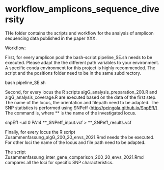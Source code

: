 # workflow_amplicons_sequence_diversity

THe folder contains the scripts and workflow for the analysis of amplicon sequencing data published in the paper XXX.

Workflow:


First, for every amplicon pool the bash-script pipeline_SE.sh needs to be executed. Please adapt the the different path variables to your environment. A specific conda environment for this project is highly recommended. The script and the positions folder need to be in the same subdirectory.

bash pipeline_SE.sh

Second, for every locus the R scripts algG_analysis_preparation_200.R and algG_analysis_coverage.R are executed based on the data of the first step. The name of the locus, the orientation and filepath need to be adapted. The SNP statistics is performed using SNPeff (http://pcingola.github.io/SnpEff/). The command is, where ** is the name of the investigated locus.

snpEff -ud 0 PA14 **_SNPeff_input.vcf > **_SNPeff_results.vcf 


Finally, for every locus the R script Zusammenfassung_algG_200_20_envs_2021.Rmd needs the be executed. For other loci the name of the locus and file path need to be adapted.

The script Zusammenfassung_inter_gene_comparison_200_20_envs_2021.Rmd compares all the loci for specific SNP characteristics.
